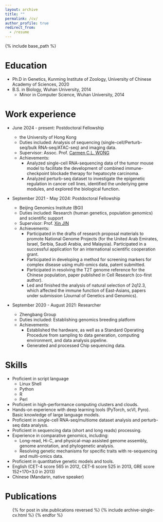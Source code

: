 ```yaml
---
layout: archive
title: ""
permalink: /cv/
author_profile: true
redirect_from:
  - /resume
---
```


{% include base_path %}

Education
======
* Ph.D in Genetics, Kunming Institute of Zoology, University of Chinese Academy of Sciences, 2020
* B.S. in Biology, Wuhan University, 2014
  * Minor in Computer Science, Wuhan University, 2014

Work experience
======
* June 2024 - present: Postdoctoral Fellowship
  * the University of Hong Kong
  * Duties included: Analysis of sequencing (single-cell/Perturb-seq/bulk RNA-seq/ATAC-seq) and imaging data.
  * Supervisor: Assoc. Prof. [Carmen C.L. WONG](https://www.carmenwong-lab.com/)
  * Achievements:
    * Analyzed single-cell RNA-sequencing data of the tumor mouse model to facilitate the development of combined immune-checkpoint blockade therapy for hepatocyte carcinoma.
    * Analyzed perturb-seq dataset to investigate the epigenetic regulation in cancer cell lines, identified the underlying gene modules, and explored the biological function.

* September 2021 - May 2024: Postdoctoral Fellowship
  * Beijing Genomics Institute (BGI)
  * Duties included: Research (human genetics, population genomics) and scientific support
  * Supervisor: Prof. [Xin JIN](https://scholar.google.com/citations?user=eyfJjQwAAAAJ)
  * Achievements:
    * Participated in the drafts of research proposal materials to promote National Genome Projects (for the United Arab Emirates, Israel, Serbia, Saudi Arabia, and Malaysia). Participated in a successful application for an international scientific cooperation grant.
    * Participated in developing a method for screening markers for complex disease using multi-omics data, patent submitted.
    * Participated in resolving the T2T genome reference for the Chinese population, paper published in Cell Research (co-first author).
    * Led and finished the analysis of natural selection of 2q12.3, which affected the immune function of East-Asians, papers under submission (Journal of Genetics and Genomics).

* September 2020 - August 2021: Researcher
  * Zhengbang Group
  * Duties included: Establishing genomics breeding platform
  * Achievements:
    * Established the hardware, as well as a Standard Operating Procedure from sampling to data generation, computing environment, and data analysis pipeline.
    * Generated and processed Chip sequencing data.
        
Skills
======
* Proficient in script language
  * Linux Shell
  * Python
  * R
  * Perl
* Proficient in high-performance computing clusters and clouds.
* Hands-on experience with deep learning tools (PyTorch, scVI, Pyro). Basic knowledge of large language models.
* Proficient in single-cell RNA-seq/multiome dataset analysis and perturb-seq data analysis.
* Proficient in sequencing data (short and long reads) processing.
* Experience in comparative genomics, including:
  * Long-read, Hi-C, and physical-map assisted genome assembly, genome annotation, and phylogenetic analysis.
  * Resolving genetic mechanisms for specific traits with re-sequencing and multi-omics data.
* Proficient in quantitative genetic models and tools.
* English (CET-4 score 565 in 2012, CET-6 score 525 in 2013, GRE score 152+170+3.0 in 2013)
* Chinese (Mandarin, native speaker)

Publications
======
  <ul>{% for post in site.publications reversed %}
    {% include archive-single-cv.html %}
  {% endfor %}</ul>




<!--
annotated blocks
Talks
======
  <ul>{% for post in site.talks reversed %}
    {% include archive-single-talk-cv.html  %}
  {% endfor %}</ul>
  
Teaching
======
  <ul>{% for post in site.teaching reversed %}
    {% include archive-single-cv.html %}
  {% endfor %}</ul>
  
Service and leadership
======
* Currently signed in to 43 different slack teams
-->
